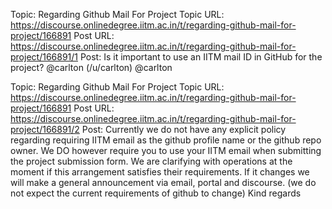 Topic: Regarding Github Mail For Project
Topic URL: https://discourse.onlinedegree.iitm.ac.in/t/regarding-github-mail-for-project/166891
Post URL: https://discourse.onlinedegree.iitm.ac.in/t/regarding-github-mail-for-project/166891/1
Post:  Is it important to use an IITM mail ID in GitHub for the project? 
 @carlton (/u/carlton) @carlton 

Topic: Regarding Github Mail For Project
Topic URL: https://discourse.onlinedegree.iitm.ac.in/t/regarding-github-mail-for-project/166891
Post URL: https://discourse.onlinedegree.iitm.ac.in/t/regarding-github-mail-for-project/166891/2
Post:  Currently we do not have any explicit policy regarding requiring IITM email as the github profile name or the github repo owner. 
 We DO however require you to use your IITM email when submitting the project submission form. 
 We are clarifying with operations at the moment if this arrangement satisfies their requirements. If it changes we will make a general announcement via email, portal and discourse. 
 (we do not expect the current requirements of github to change) 
 Kind regards 
